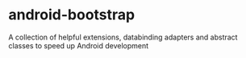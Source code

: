 # android-bootstrap
A collection of helpful extensions, databinding adapters and abstract classes to speed up Android development
